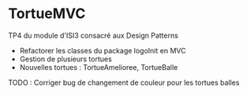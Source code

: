 # TortueMVC
TP4 du module d'ISI3 consacré aux Design Patterns

* Refactorer les classes du package logoInit en MVC
* Gestion de plusieurs tortues
* Nouvelles tortues : TortueAmelioree, TortueBalle

TODO : Corriger bug de changement de couleur pour les tortues balles
